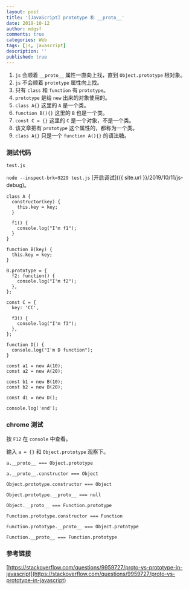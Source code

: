 ```yaml
---
layout: post
title: '[JavaScript] prototype 和 __proto__'
date: 2019-10-12
author: mdgsf
comments: true
categories: Web
tags: [js, javascript]
description: ''
published: true
---
```


1. `js` 会顺着 `__proto__` 属性一直向上找，直到 `Object.prototype` 根对象。
2. `js` 不会顺着 `prototype` 属性向上找。
3. 只有 `class` 和 `function` 有 `prototype`。
4. `prototype` 是给 `new` 出来的对象使用的。
5. `class A{}` 这里的 `A` 是一个类。
6. `function B(){}` 这里的 `B` 也是一个类。
7. `const C = {}` 这里的 `C` 是一个对象，不是一个类。
8. 该文章把有 `prototype` 这个属性的，都称为一个类。
9. `class A{}` 只是一个 `function A(){}` 的语法糖。

### 测试代码

`test.js`

`node --inspect-brk=9229 test.js` [开启调试]({{ site.url }}/2019/10/11/js-debug)。

```
class A {
  constructor(key) {
    this.key = key;
  }

  f1() {
    console.log("I'm f1");
  }
}

function B(key) {
  this.key = key;
}

B.prototype = {
  f2: function() {
    console.log("I'm f2");
  },
};

const C = {
  key: 'CC',

  f3() {
    console.log("I'm f3");
  },
};

function D() {
  console.log("I'm D function");
}

const a1 = new A(10);
const a2 = new A(20);

const b1 = new B(10);
const b2 = new B(20);

const d1 = new D();

console.log('end');
```

### chrome 测试

按 `F12` 在 `console` 中查看。

输入 `a = {}` 和 `Object.prototype` 观察下。

`a.__proto__ === Object.prototype`

`a.__proto__.constructor === Object`

`Object.prototype.constructor === Object`

`Object.prototype.__proto__ === null`

`Object.__proto__ === Function.prototype`

`Function.prototype.constructor === Function`

`Function.prototype.__proto__ === Object.prototype`

`Function.__proto__ === Function.prototype`

### 参考链接

[https://stackoverflow.com/questions/9959727/proto-vs-prototype-in-javascript](https://stackoverflow.com/questions/9959727/proto-vs-prototype-in-javascript)
